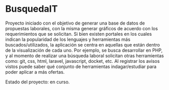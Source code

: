 # BusquedaIT

Proyecto iniciado con el objetivo de generar una base de datos de propuestas laborales, con la misma generar gráficos de acuerdo con los requerimientos que se solicitan.
Si bien existen portales en los cuales indican la popularidad de los lenguajes y herramientas más buscados/utilizados, la aplicación se centra en aquellas que están dentro de la visualización de cada uno.
Por ejemplo, se busca desarrollar en PHP, y al momento de realizar una búsqueda laboral solicitan otras herramientas como: git, css, html, laravel, javascript, docket, etc.
Al registrar los avisos vistos puede saber qué conjunto de herramientas indagar/estudiar para poder aplicar a más ofertas.

Estado del proyecto: en curso.
